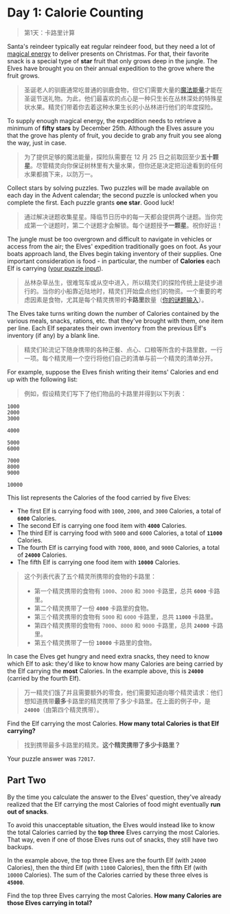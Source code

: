 # Day 1: Calorie Counting

> 第1天：卡路里计算

Santa's reindeer typically eat regular reindeer food, but they need a lot of [magical energy](https://adventofcode.com/2018/day/25) to deliver presents on Christmas. For that, their favorite snack is a special type of **star** fruit that only grows deep in the jungle. The Elves have brought you on their annual expedition to the grove where the fruit grows.

> 圣诞老人的驯鹿通常吃普通的驯鹿食物，但它们需要大量的[魔法能量](https://adventofcode.com/2018/day/25)才能在圣诞节送礼物。为此，他们最喜欢的点心是一种只生长在丛林深处的特殊星状水果。精灵们带着你去着这种水果生长的小丛林进行他们的年度探险。

To supply enough magical energy, the expedition needs to retrieve a minimum of **fifty stars** by December 25th. Although the Elves assure you that the grove has plenty of fruit, you decide to grab any fruit you see along the way, just in case.

> 为了提供足够的魔法能量，探险队需要在 12 月 25 日之前取回至少**五十颗星**。尽管精灵向你保证树林里有大量水果，但你还是决定把沿途看到的任何水果都摘下来，以防万一。

Collect stars by solving puzzles. Two puzzles will be made available on each day in the Advent calendar; the second puzzle is unlocked when you complete the first. Each puzzle grants **one star**. Good luck!

> 通过解决谜题收集星星。降临节日历中的每一天都会提供两个谜题。当你完成第一个谜题时，第二个谜题才会解锁。每个谜题授予**一颗星**。祝你好运！

The jungle must be too overgrown and difficult to navigate in vehicles or access from the air; the Elves' expedition traditionally goes on foot. As your boats approach land, the Elves begin taking inventory of their supplies. One important consideration is food - in particular, the number of **Calories** each Elf is carrying ([your puzzle input](day01.txt)).

> 丛林杂草丛生，很难驾车或从空中进入，所以精灵们的探险传统上是徒步进行的。当你的小船靠近陆地时，精灵们开始盘点他们的物资。一个重要的考虑因素是食物，尤其是每个精灵携带的**卡路里**数量（[你的谜题输入](day01.txt)）。

The Elves take turns writing down the number of Calories contained by the various meals, snacks, rations, etc. that they've brought with them, one item per line. Each Elf separates their own inventory from the previous Elf's inventory (if any) by a blank line.

> 精灵们轮流记下随身携带的各种正餐、点心、口粮等所含的卡路里数，一行一项。每个精灵用一个空行将他们自己的清单与前一个精灵的清单分开。

For example, suppose the Elves finish writing their items' Calories and end up with the following list:

> 例如，假设精灵们写下了他们物品的卡路里并得到以下列表：

```
1000
2000
3000

4000

5000
6000

7000
8000
9000

10000
```

This list represents the Calories of the food carried by five Elves:

- The first Elf is carrying food with `1000`, `2000`, and `3000` Calories, a total of **`6000`** Calories.
- The second Elf is carrying one food item with **`4000`** Calories.
- The third Elf is carrying food with `5000` and `6000` Calories, a total of **`11000`** Calories.
- The fourth Elf is carrying food with `7000`, `8000`, and `9000` Calories, a total of **`24000`** Calories.
- The fifth Elf is carrying one food item with **`10000`** Calories.

> 这个列表代表了五个精灵所携带的食物的卡路里：
> 
> - 第一个精灵携带的食物有 `1000`、`2000` 和 `3000` 卡路里，总共 **`6000`** 卡路里。
> - 第二个精灵携带了一份 **`4000`** 卡路里的食物。
> - 第三个精灵携带的食物有 `5000` 和 `6000` 卡路里，总共 **`11000`** 卡路里。
> - 第四个精灵携带的食物有 `7000`、`8000` 和 `9000` 卡路里，总共 **`24000`** 卡路里。
> - 第五个精灵携带了一份 **`10000`** 卡路里的食物。

In case the Elves get hungry and need extra snacks, they need to know which Elf to ask: they'd like to know how many Calories are being carried by the Elf carrying the **most** Calories. In the example above, this is **`24000`** (carried by the fourth Elf).

> 万一精灵们饿了并且需要额外的零食，他们需要知道向哪个精灵请求：他们想知道携带**最多**卡路里的精灵携带了多少卡路里。在上面的例子中，是 **`24000`**（由第四个精灵携带）。

Find the Elf carrying the most Calories. **How many total Calories is that Elf carrying?**

> 找到携带最多卡路里的精灵。**这个精灵携带了多少卡路里？**

Your puzzle answer was `72017`.

## Part Two

By the time you calculate the answer to the Elves' question, they've already realized that the Elf carrying the most Calories of food might eventually **run out of snacks**.

To avoid this unacceptable situation, the Elves would instead like to know the total Calories carried by the **top three** Elves carrying the most Calories. That way, even if one of those Elves runs out of snacks, they still have two backups.

In the example above, the top three Elves are the fourth Elf (with `24000` Calories), then the third Elf (with `11000` Calories), then the fifth Elf (with `10000` Calories). The sum of the Calories carried by these three elves is **`45000`**.

Find the top three Elves carrying the most Calories. **How many Calories are those Elves carrying in total?**
